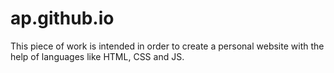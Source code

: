 # ap.github.io
This piece of work is intended in order to create a personal website with the help of languages like HTML, CSS and JS.
